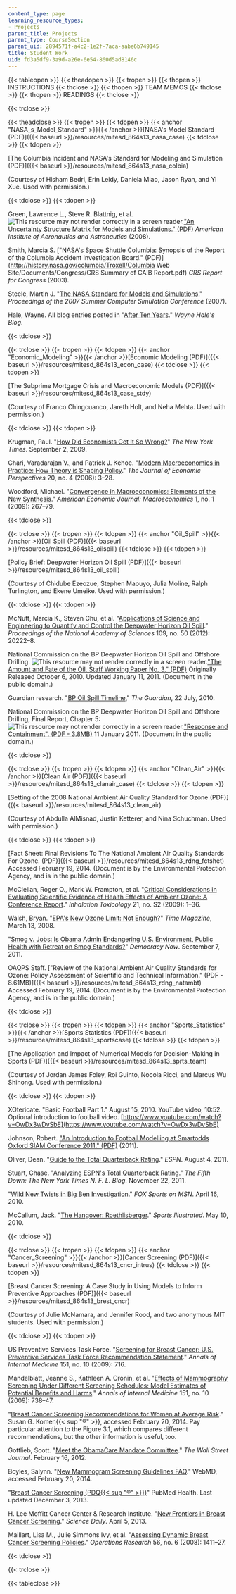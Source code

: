 ```yaml
---
content_type: page
learning_resource_types:
- Projects
parent_title: Projects
parent_type: CourseSection
parent_uid: 2894571f-a4c2-1e2f-7aca-aabe6b749145
title: Student Work
uid: fd3a5df9-3a9d-a26e-6e54-860d5ad8146c
---
```


{{< tableopen >}}
{{< theadopen >}}
{{< tropen >}}
{{< thopen >}}
INSTRUCTIONS
{{< thclose >}}
{{< thopen >}}
TEAM MEMOS
{{< thclose >}}
{{< thopen >}}
READINGS
{{< thclose >}}

{{< trclose >}}

{{< theadclose >}}
{{< tropen >}}
{{< tdopen >}}
{{< anchor "NASA_s_Model_Standard" >}}{{< /anchor >}}[NASA's Model Standard (PDF)]({{< baseurl >}}/resources/mitesd_864s13_nasa_case)
{{< tdclose >}}
{{< tdopen >}}


[The Columbia Incident and NASA's Standard for Modeling and Simulation (PDF)]({{< baseurl >}}/resources/mitesd_864s13_nasa_colbia)

(Courtesy of Hisham Bedri, Erin Leidy, Daniela Miao, Jason Ryan, and Yi Xue. Used with permission.)


{{< tdclose >}}
{{< tdopen >}}


Green, Lawrence L., Steve R. Blattnig, et al. ![This resource may not render correctly in a screen reader.](/images/inacessible.gif)["An Uncertainty Structure Matrix for Models and Simulations." (PDF)](https://ntrs.nasa.gov/archive/nasa/casi.ntrs.nasa.gov/20080015748.pdf) _American Institute of Aeronautics and Astronautics_ (2008).

Smith, Marcia S. ["NASA's Space Shuttle Columbia: Synopsis of the Report of the Columbia Accident Investigation Board." (PDF)](http://history.nasa.gov/columbia/Troxell/Columbia Web Site/Documents/Congress/CRS Summary of CAIB Report.pdf) _CRS Report for Congress_ (2003).

Steele, Martin J. "[The NASA Standard for Models and Simulations](http://dl.acm.org/citation.cfm?id=1357912)." _Proceedings of the 2007 Summer Computer Simulation Conference_ (2007).

Hale, Wayne. All blog entries posted in "[After Ten Years](http://waynehale.wordpress.com/category/after-ten-years/)." _Wayne Hale's Blog_.


{{< tdclose >}}

{{< trclose >}}
{{< tropen >}}
{{< tdopen >}}
{{< anchor "Economic_Modeling" >}}{{< /anchor >}}[Economic Modeling (PDF)]({{< baseurl >}}/resources/mitesd_864s13_econ_case)
{{< tdclose >}}
{{< tdopen >}}


[The Subprime Mortgage Crisis and Macroeconomic Models (PDF)]({{< baseurl >}}/resources/mitesd_864s13_case_stdy)

(Courtesy of Franco Chingcuanco, Jareth Holt, and Neha Mehta. Used with permission.)


{{< tdclose >}}
{{< tdopen >}}


Krugman, Paul. "[How Did Economists Get It So Wrong?](http://www.nytimes.com/2009/09/06/magazine/06Economic-t.html?pagewanted=all)" _The New York Times_. September 2, 2009.

Chari, Varadarajan V., and Patrick J. Kehoe. "[Modern Macroeconomics in Practice: How Theory is Shaping Policy](http://dx.doi.org/10.1257/jep.20.4.3)." _The Journal of Economic Perspectives_ 20, no. 4 (2006): 3–28.

Woodford, Michael. "[Convergence in Macroeconomics: Elements of the New Synthesis](http://dx.doi.org/10.1257/mac.1.1.267)." _American Economic Journal: Macroeconomics_ 1, no. 1 (2009): 267–79.


{{< tdclose >}}

{{< trclose >}}
{{< tropen >}}
{{< tdopen >}}
{{< anchor "Oil_Spill" >}}{{< /anchor >}}[Oil Spill (PDF)]({{< baseurl >}}/resources/mitesd_864s13_oilspill)
{{< tdclose >}}
{{< tdopen >}}


[Policy Brief: Deepwater Horizon Oil Spill (PDF)]({{< baseurl >}}/resources/mitesd_864s13_oil_spill)

(Courtesy of Chidube Ezeozue, Stephen Maouyo, Julia Moline, Ralph Turlington, and Ekene Umeike. Used with permission.)


{{< tdclose >}}
{{< tdopen >}}


McNutt, Marcia K., Steven Chu, et al. "[Applications of Science and Engineering to Quantify and Control the Deepwater Horizon Oil Spill](http://dx.doi.org/10.1073/pnas.1214389109)." _Proceedings of the National Academy of Sciences_ 109, no. 50 (2012): 20222–8.

National Commission on the BP Deepwater Horizon Oil Spill and Offshore Drilling. ![This resource may not render correctly in a screen reader.](/images/inacessible.gif)["The Amount and Fate of the Oil. Staff Working Paper No. 3." (PDF)](http://astro.berkeley.edu/~echiang/bp/WorkingPaper.pdf) Originally Released October 6, 2010. Updated January 11, 2011. (Document in the public domain.)

Guardian research. "[BP Oil Spill Timeline](http://www.theguardian.com/environment/2010/jun/29/bp-oil-spill-timeline-deepwater-horizon)," _The Guardian_, 22 July, 2010.

National Commission on the BP Deepwater Horizon Oil Spill and Offshore Drilling, Final Report, Chapter 5: ![This resource may not render correctly in a screen reader.](/images/inacessible.gif)["Response and Containment". (PDF - 3.8MB)](http://cybercemetery.unt.edu/archive/oilspill/20121211010142/http://www.oilspillcommission.gov/sites/default/files/documents/FinalReportChapter5.pdf) 11 January 2011. (Document in the public domain.)


{{< tdclose >}}

{{< trclose >}}
{{< tropen >}}
{{< tdopen >}}
{{< anchor "Clean_Air" >}}{{< /anchor >}}[Clean Air (PDF)]({{< baseurl >}}/resources/mitesd_864s13_clanair_case)
{{< tdclose >}}
{{< tdopen >}}


[Setting of the 2008 National Ambient Air Quality Standard for Ozone (PDF)]({{< baseurl >}}/resources/mitesd_864s13_clean_air)

(Courtesy of Abdulla AlMisnad, Justin Ketterer, and Nina Schuchman. Used with permission.)


{{< tdclose >}}
{{< tdopen >}}


[Fact Sheet: Final Revisions To The National Ambient Air Quality Standards For Ozone. (PDF)]({{< baseurl >}}/resources/mitesd_864s13_rdng_fctshet) Accessed February 19, 2014. (Document is by the Environmental Protection Agency, and is in the public domain.)

McClellan, Roger O., Mark W. Frampton, et al. "[Critical Considerations in Evaluating Scientific Evidence of Health Effects of Ambient Ozone: A Conference Report](http://dx.doi.org/10.1080/08958370903176735)." _Inhalation Toxicology_ 21, no. S2 (2009): 1–36.

Walsh, Bryan. "[EPA's New Ozone Limit: Not Enough?](http://content.time.com/time/health/article/0,8599,1722343,00.html)" _Time Magazine_, March 13, 2008.

"[Smog v. Jobs: Is Obama Admin Endangering U.S. Environment, Public Health with Retreat on Smog Standards?](http://www.democracynow.org/2011/9/7/smog_v_jobs_is_obama_admin)" _Democracy Now_. September 7, 2011.

OAQPS Staff. ["Review of the National Ambient Air Quality Standards for Ozone: Policy Assessment of Scientific and Technical Information." (PDF - 8.61MB)]({{< baseurl >}}/resources/mitesd_864s13_rdng_natambt) Accessed February 19, 2014. (Document is by the Environmental Protection Agency, and is in the public domain.)


{{< tdclose >}}

{{< trclose >}}
{{< tropen >}}
{{< tdopen >}}
{{< anchor "Sports_Statistics" >}}{{< /anchor >}}[Sports Statistics (PDF)]({{< baseurl >}}/resources/mitesd_864s13_sportscase)
{{< tdclose >}}
{{< tdopen >}}


[The Application and Impact of Numerical Models for Decision-Making in Sports (PDF)]({{< baseurl >}}/resources/mitesd_864s13_sprts_team)

(Courtesy of Jordan James Foley, Roi Guinto, Nocola Ricci, and Marcus Wu Shihong. Used with permission.)


{{< tdclose >}}
{{< tdopen >}}


XOtericate. "Basic Football Part 1." August 15, 2010. YouTube video, 10:52. Optional introduction to football video. [https://www.youtube.com/watch?v=OwDx3wDvSbE](https://www.youtube.com/watch?v=OwDx3wDvSbE)

Johnson, Robert. ["An Introduction to Football Modelling at Smartodds Oxford SIAM Conference 2011." (PDF)](https://www.yumpu.com/en/document/read/7161436/an-introduction-to-football-modelling-at-smartodds-oxford-siam-) (2011).

Oliver, Dean. "[Guide to the Total Quarterback Rating](http://espn.go.com/nfl/story/_/id/6833215/explaining-statistics-total-quarterback-rating)." _ESPN_. August 4, 2011.

Stuart, Chase. "[Analyzing ESPN's Total Quarterback Rating](http://fifthdown.blogs.nytimes.com/2011/11/22/analyzing-espns-total-quarterback-rating/ )." _The Fifth Down: The New York Times N. F. L. Blog_. November 22, 2011.

"[Wild New Twists in Big Ben Investigation](http://msn.foxsports.com/nfl/story/new-twists-in-ben-roethlisberger-sexual-assault-case-041610)." _FOX Sports on MSN_. April 16, 2010.

McCallum, Jack. "[The Hangover: Roethlisberger](http://www.si.com/vault/2010/05/10/105935652/the-hangover-roethlisberger)." _Sports Illustrated_. May 10, 2010.


{{< tdclose >}}

{{< trclose >}}
{{< tropen >}}
{{< tdopen >}}
{{< anchor "Cancer_Screening" >}}{{< /anchor >}}[Cancer Screening (PDF)]({{< baseurl >}}/resources/mitesd_864s13_cncr_intrus)
{{< tdclose >}}
{{< tdopen >}}


[Breast Cancer Screening: A Case Study in Using Models to Inform Preventive Approaches (PDF)]({{< baseurl >}}/resources/mitesd_864s13_brest_cncr)

(Courtesy of Julie McNamara, and Jennifer Rood, and two anonymous MIT students. Used with permission.)


{{< tdclose >}}
{{< tdopen >}}


US Preventive Services Task Force. "[Screening for Breast Cancer: U.S. Preventive Services Task Force Recommendation Statement](http://dx.doi.org/10.7326/0003-4819-151-10-200911170-00008)." _Annals of Internal Medicine_ 151, no. 10 (2009): 716.

Mandelblatt, Jeanne S., Kathleen A. Cronin, et al. "[Effects of Mammography Screening Under Different Screening Schedules: Model Estimates of Potential Benefits and Harms](http://dx.doi.org/10.7326/0003-4819-151-10-200911170-00010)." _Annals of Internal Medicine_ 151, no. 10 (2009): 738–47.

"[Breast Cancer Screening Recommendations for Women at Average Risk](http://ww5.komen.org/BreastCancer/GeneralRecommendations.html)." Susan G. Komen{{< sup "®" >}}, accessed February 20, 2014. Pay particular attention to the Figure 3.1, which compares different recommendations, but the other information is useful, too.

Gottlieb, Scott. "[Meet the ObamaCare Mandate Committee](https://www.wsj.com/articles/SB10001424052970204795304577220950656734864)." _The Wall Street Journal_. February 16, 2012.

Boyles, Salynn. "[New Mammogram Screening Guidelines FAQ](http://www.webmd.com/breast-cancer/features/new-mammogram-screening-guidelines-faq)." WebMD, accessed February 20, 2014.

"[Breast Cancer Screening (PDQ{{< sup "®" >}})](http://www.ncbi.nlm.nih.gov/pubmedhealth/PMH0032597/)" PubMed Health. Last updated December 3, 2013.

H. Lee Moffitt Cancer Center & Research Institute. "[New Frontiers in Breast Cancer Screening](http://www.sciencedaily.com/releases/2013/04/130405064434.htm)." _Science Daily_. April 5, 2013.

Maillart, Lisa M., Julie Simmons Ivy, et al. "[Assessing Dynamic Breast Cancer Screening Policies](http://dx.doi.org/10.1287/opre.1080.0614)." _Operations Research_ 56, no. 6 (2008): 1411–27.


{{< tdclose >}}

{{< trclose >}}

{{< tableclose >}}